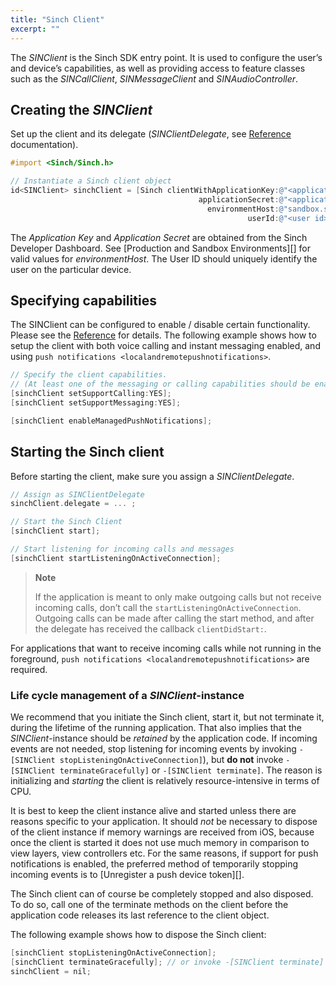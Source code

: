 ```yaml
---
title: "Sinch Client"
excerpt: ""
---
```

The *SINClient* is the Sinch SDK entry point. It is used to configure the user’s and device’s capabilities, as well as providing access to feature classes such as the *SINCallClient*, *SINMessageClient* and *SINAudioController*.

## Creating the *SINClient*

Set up the client and its delegate (*SINClientDelegate*, see [Reference](../reference/html/Protocols/SINClientDelegate.html) documentation).
```objectivec
#import <Sinch/Sinch.h>

// Instantiate a Sinch client object
id<SINClient> sinchClient = [Sinch clientWithApplicationKey:@"<application key>" 
                                          applicationSecret:@"<application secret>"
                                            environmentHost:@"sandbox.sinch.com" 
                                                     userId:@"<user id>"];
```


The *Application Key* and *Application Secret* are obtained from the Sinch Developer Dashboard. See \[Production and Sandbox Environments\]\[\] for valid values for *environmentHost*. The User ID should uniquely identify the user on the particular device.

## Specifying capabilities

The SINClient can be configured to enable / disable certain functionality. Please see the [Reference](../reference/html/Protocols/SINClient.html) for details.
 The following example shows how to setup the client with both voice calling and instant messaging enabled, and using `push notifications <localandremotepushnotifications>`.
```objectivec
// Specify the client capabilities. 
// (At least one of the messaging or calling capabilities should be enabled.)
[sinchClient setSupportCalling:YES];
[sinchClient setSupportMessaging:YES];

[sinchClient enableManagedPushNotifications];
```


## Starting the Sinch client
Before starting the client, make sure you assign a *SINClientDelegate*.
```objectivec
// Assign as SINClientDelegate                             
sinchClient.delegate = ... ;

// Start the Sinch Client
[sinchClient start];

// Start listening for incoming calls and messages
[sinchClient startListeningOnActiveConnection];
```




> **Note**    
>
> If the application is meant to only make outgoing calls but not receive incoming calls, don’t call the `startListeningOnActiveConnection`. Outgoing calls can be made after calling the start method, and after the delegate has received the callback `clientDidStart:`.

For applications that want to receive incoming calls while not running in the foreground, `push notifications <localandremotepushnotifications>` are required.

### Life cycle management of a *SINClient*-instance

We recommend that you initiate the Sinch client, start it, but not terminate it, during the lifetime of the running application. That also implies that the *SINClient*-instance should be *retained* by the application code.
 If incoming events are not needed, stop listening for incoming events by invoking `-[SINClient stopListeningOnActiveConnection]`), but **do not** invoke `-[SINClient terminateGracefully]` or `-[SINClient terminate]`. The reason is initializing and *starting* the client is relatively resource-intensive in terms of CPU.

It is best to keep the client instance alive and started unless there are reasons specific to your application. It should *not* be necessary to dispose of the client instance if memory warnings are received from iOS, because once the client is started it does not use much memory in comparison to view layers, view controllers etc. For the same reasons, if support for push notifications is enabled, the preferred method of temporarily stopping incoming events is to \[Unregister a push device token\]\[\].

The Sinch client can of course be completely stopped and also disposed. To do so, call one of the terminate methods on the client before the application code releases its last reference to the client object.

The following example shows how to dispose the Sinch client:
```objectivec
[sinchClient stopListeningOnActiveConnection];
[sinchClient terminateGracefully]; // or invoke -[SINClient terminate]
sinchClient = nil;
```